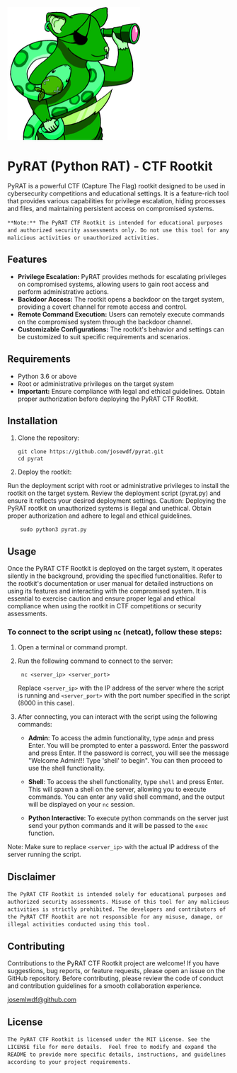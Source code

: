 <img src="logo.png" alt="pyrat josemlwdf" width="300" height="300">

# PyRAT (Python RAT) - CTF Rootkit

PyRAT is a powerful CTF (Capture The Flag) rootkit designed to be used in cybersecurity competitions and educational settings. It is a feature-rich tool that provides various capabilities for privilege escalation, hiding processes and files, and maintaining persistent access on compromised systems.

``**Note:** The PyRAT CTF Rootkit is intended for educational purposes and authorized security assessments only. Do not use this tool for any malicious activities or unauthorized activities.``

## Features

- **Privilege Escalation:** PyRAT provides methods for escalating privileges on compromised systems, allowing users to gain root access and perform administrative actions.
- **Backdoor Access:** The rootkit opens a backdoor on the target system, providing a covert channel for remote access and control.
- **Remote Command Execution:** Users can remotely execute commands on the compromised system through the backdoor channel.
- **Customizable Configurations:** The rootkit's behavior and settings can be customized to suit specific requirements and scenarios.

## Requirements

- Python 3.6 or above
- Root or administrative privileges on the target system
- **Important:** Ensure compliance with legal and ethical guidelines. Obtain proper authorization before deploying the PyRAT CTF Rootkit.

## Installation

1. Clone the repository:

       git clone https://github.com/josewdf/pyrat.git
       cd pyrat
   
2. Deploy the rootkit:

Run the deployment script with root or administrative privileges to install the rootkit on the target system.
Review the deployment script (pyrat.py) and ensure it reflects your desired deployment settings.
Caution: Deploying the PyRAT rootkit on unauthorized systems is illegal and unethical. Obtain proper authorization and adhere to legal and ethical guidelines.
        
        sudo python3 pyrat.py

## Usage

Once the PyRAT CTF Rootkit is deployed on the target system, it operates silently in the background, providing the specified functionalities.
Refer to the rootkit's documentation or user manual for detailed instructions on using its features and interacting with the compromised system.
It is essential to exercise caution and ensure proper legal and ethical compliance when using the rootkit in CTF competitions or security assessments.

### To connect to the script using `nc` (netcat), follow these steps:

1. Open a terminal or command prompt.

2. Run the following command to connect to the server:

        nc <server_ip> <server_port>

   Replace `<server_ip>` with the IP address of the server where the script is running and `<server_port>` with the port number specified in the script (8000 in this case).

3. After connecting, you can interact with the script using the following commands:

   - **Admin**: To access the admin functionality, type `admin` and press Enter. You will be prompted to enter a password. Enter the password and press Enter. If the password is correct, you will see the message "Welcome Admin!!! Type 'shell' to begin". You can then proceed to use the shell functionality.

   - **Shell**: To access the shell functionality, type `shell` and press Enter. This will spawn a shell on the server, allowing you to execute commands. You can enter any valid shell command, and the output will be displayed on your `nc` session.

   - **Python Interactive**: To execute python commands on the server just send your python commands and it will be passed to the ``exec`` function.

Note: Make sure to replace `<server_ip>` with the actual IP address of the server running the script.

## Disclaimer

``The PyRAT CTF Rootkit is intended solely for educational purposes and authorized security assessments. Misuse of this tool for any malicious activities is strictly prohibited.
The developers and contributors of the PyRAT CTF Rootkit are not responsible for any misuse, damage, or illegal activities conducted using this tool.``

## Contributing

Contributions to the PyRAT CTF Rootkit project are welcome! If you have suggestions, bug reports, or feature requests, please open an issue on the GitHub repository.
Before contributing, please review the code of conduct and contribution guidelines for a smooth collaboration experience.

josemlwdf@github.com

## License

``The PyRAT CTF Rootkit is licensed under the MIT License. See the LICENSE file for more details. 
Feel free to modify and expand the README to provide more specific details, instructions, and guidelines according to your project requirements.``
    
